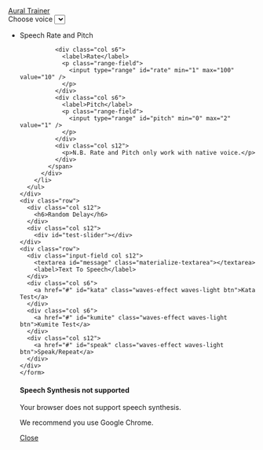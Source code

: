 <link rel="stylesheet" href="https://cdnjs.cloudflare.com/ajax/libs/materialize/0.95.1/css/materialize.min.css">
<link rel="stylesheet" href="nouislider.css">

<div class="container">
  <div class="row">
    <nav>
      <div class="nav-wrapper">
        <div class="col s12">
          <a href="#" class="brand-logo">Aural Trainer</a>
        </div>
      </div>
    </nav>
  </div>
  <form class="col s8 offset-s2">
    <div class="row">
      <label>Choose voice</label>
      <select id="voices"></select>
    </div>
	<div class="row">
	  <ul class="collapsible">
		<li>
		  <div class="collapsible-header">Speech Rate and Pitch</div>
		  <div class="collapsible-body">
			<span>
	
			  <div class="col s6">
				<label>Rate</label>
				<p class="range-field">
				  <input type="range" id="rate" min="1" max="100" value="10" />
				</p>
			  </div>
			  <div class="col s6">
				<label>Pitch</label>
				<p class="range-field">
				  <input type="range" id="pitch" min="0" max="2" value="1" />
				</p>
			  </div>
			  <div class="col s12">
				<p>N.B. Rate and Pitch only work with native voice.</p>
			  </div>		
			</span>
		  </div>
		</li>
	  </ul>	
	</div>
    <div class="row">
	  <div class="col s12">
		<h6>Random Delay</h6>
	  </div>
      <div class="col s12">
		<div id="test-slider"></div>
    </div>
    <div class="row">
      <div class="input-field col s12">
        <textarea id="message" class="materialize-textarea"></textarea>
        <label>Text To Speech</label>
      </div>
      <div class="col s6">	
		<a href="#" id="kata" class="waves-effect waves-light btn">Kata Test</a>
	  </div>
	  <div class="col s6">		
		<a href="#" id="kumite" class="waves-effect waves-light btn">Kumite Test</a>
	  </div>
	  <div class="col s12">
		<a href="#" id="speak" class="waves-effect waves-light btn">Speak/Repeat</a>	
	  </div>	
	</div>	
    </form>
</div>

<div id="modal1" class="modal">
  <h4>Speech Synthesis not supported</h4>
  <p>Your browser does not support speech synthesis.</p>
  <p>We recommend you use Google Chrome.</p>
  <div class="action-bar">
    <a href="#" class="waves-effect waves-green btn-flat modal-action modal-close">Close</a>
  </div>
</div>

<script src="https://cdnjs.cloudflare.com/ajax/libs/jquery/2.1.3/jquery.min.js"></script>
<script src="https://cdnjs.cloudflare.com/ajax/libs/materialize/0.95.1/js/materialize.min.js"></script>
<script src="nouislider.js"></script>
<script src="https://cdnjs.cloudflare.com/ajax/libs/wnumb/1.1.0/wNumb.min.js"></script>
<script>
//use Google 粤語（香港）

//https://developer.mozilla.org/en-US/docs/Web/JavaScript/Reference/Global_Objects/Math/random
function getRandomInt(p1, p2) {

  var m = p2 ? p2 - p1 : p1;
  console.log(m, p1, p2);
  return Math.floor(Math.random() * Math.floor(m)) + (p2 ? p1 : 0);
}

var grading = {
	"10th Kyu" : {
		belt : "blue",
		kata	: ["Taikyo-Ku-Shodan"]
	},
	"9th Kyu" : {
		belt   : "red",
		kumite : {
			"kihon ippon" : "set 1" 
		},
		kata	: ["Taikyo-Ku-Shodan"]		
	},
	"8th Kyu" : {
		belt   : "orange",
		kumite : {
			"gohon" : "set 1" 
		},
		kata	: ["heian shodan"]
	},
	"7th Kyu" : {
		belt   : "yellow",
		kumite : {
			"sanbon" : "set 1" 
		},
		kata	: ["heian nidan"]
	},
	"6th Kyu" : {
		belt   : "green",
		kumite : {
			"kihon ippon" : "set 2" 
		},
		kata	: ["heian sandan"]	
	},
	"5th Kyu" : {
		belt   : "purple",
		kumite : {
			"kihon ippon" : "set 3" 
		},
		kata	: ["heian yondan"]
	},
	"4th Kyu" : {
		belt   : "purple-white",
		kumite : {
			"kihon ippon" : "set 4" 
		},
		kata	: ["heian godan"]	
	},
	"3rd Kyu" : {
		belt   : "brown",
		kumite : {
			"kihon ippon" : "set 5",
			"jiyu ippon"  : "set 1"
		},
		kata	: ["tekki shodan"]
	},
	"2nd Kyu" : {
		belt	: "brown-white",
		kihon	: [
			"Mae-Geri, Sanbon-Zuki",
			"Age-Uke, Uraken, Mae-Geri, Gyaku-Zuki, Gedan-Barai"
		],
		kumite : {
			"kihon ippon" : [["set five", "set four", "set three", "set two", "set one"],["", "hidari", "migi"]],
			"jiyu ippon"  : [["set two", "set one"],["", "hidari", "migi"]],
			"gohon": false,
			"sanbon" : false
		},	
		kata	: ["bassai dai"]
	}	
};

function getRandomKata(){

	var belts = Object.keys(grading),
		random_no = getRandomInt(belts.length);

	return grading[ belts[random_no] ].kata;
}

function getRandomKumite(){

	var all_kumite = Object.keys(grading["2nd Kyu"].kumite),
		random_no = getRandomInt(all_kumite.length),
		kumite = all_kumite[ random_no ],
		sets = grading["2nd Kyu"].kumite[ kumite ];
		
	if( sets ){
		
		var random_set_no = getRandomInt( sets[0].length ),
		    option_no	  = getRandomInt( sets[1].length ),
		
		kumite = kumite + " " + sets[0][random_set_no] + " " + sets[1][option_no];
	}	

	return kumite;
}

//https://codepen.io/SteveJRobertson/pen/emGWaR
$(function(){

	$('.collapsible').collapsible();

	var slider = document.getElementById('test-slider');
	  noUiSlider.create(slider, {
	   start: [2, 15],
	   connect: true,
	   step: 1,
	   orientation: 'horizontal', // 'horizontal' or 'vertical'
	   range: {
		 'min': 0,
		 'max': 60
	   },
	   format: wNumb({
		 decimals: 0
	   })
	  });
	  
	  if ('speechSynthesis' in window) {
	  
		speechSynthesis.onvoiceschanged = function() {
		  var $voicelist = $('#voices'),
			  has_jp	 = false;

		  if($voicelist.find('option').length == 0) {
			speechSynthesis.getVoices().forEach(function(voice, index) {
			
				//console.log(voice);
			  var $option = $('<option>')
			  .val(index)
			  .html((voice.name || voice.voiceURI || voice.lang )+ (voice.default ? ' (default)' :''))
			  .attr('data-lang', voice.lang)
			  .attr('data-default_voice', voice.default);

				//is there a Japanese voice?
			   if( voice.lang == 'ja-JP' ) has_jp = true;
			   
			  $voicelist.append($option);
			});

		  //auto select japanese voice
		  if( has_jp ){ 
			$('option[data-lang="ja-JP"]', $voicelist).attr('selected', true);
		  }
		  else {
			//selected default voice
			$('option[data-default_voice="1"]', $voicelist).attr('selected', true);
		  }

			$voicelist.material_select();
		  }		  
		}

		$('#speak').click(function(){
		
			var text = $('#message').val();
			var msg = new SpeechSynthesisUtterance();
			var voices = window.speechSynthesis.getVoices();
			msg.voice = voices[$('#voices').val()];
			msg.rate = $('#rate').val() / 10;
			msg.pitch = $('#pitch').val();
			msg.text = text;

			msg.onend = function(e) {
				console.log('Finished in ' + e.elapsedTime + ' seconds.');
			};

			console.log("speaking: " + text);
			speechSynthesis.speak(msg);
		});
		
		function speak(msg){
		
			$('#message').focus().val( msg );
			$('#speak').trigger('click');
		};
		  
		$('#kata').click(function(){

			var r = getRandomInt.apply(null, 
										slider.noUiSlider.get().map(function(item) {
																		return parseInt(item, 10);
																	})
									  )||0,
				k = getRandomKata();
		
			console.log( k + " in " + r + "(s)");
			window.setTimeout(speak, r * 1000, k);	 	 
		});	
		
		$('#kumite').click(function(){

			var r = getRandomInt.apply(null, 
										slider.noUiSlider.get().map(function(item) {
																		return parseInt(item, 10);
																	})
									  )||0,
				k = getRandomKumite();
		
			console.log( k + " in " + r + "(s)");
			window.setTimeout(speak, r * 1000, k);	
		});	
		
	  } else {
		$('#modal1').openModal();
	  }
});
</script>
